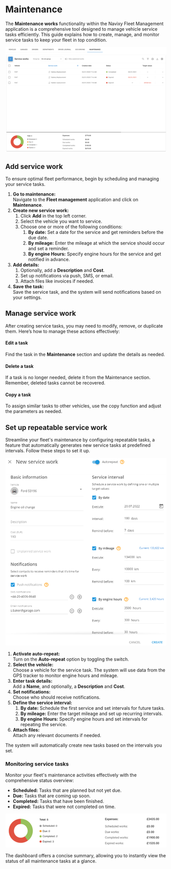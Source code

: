 # Maintenance

The **Maintenance works** functionality within the Navixy Fleet Management application is a comprehensive tool designed to manage vehicle service tasks efficiently. This guide explains how to create, manage, and monitor service tasks to keep your fleet in top condition.

![](../../user-guide/fleet-management/attachments/image-20240814-185130.png)

## Add service work

To ensure optimal fleet performance, begin by scheduling and managing your service tasks.

1. **Go to maintenance:**\
   Navigate to the **Fleet management** application and click on **Maintenance**.
2. **Create new service work:**
   1. Click **Add** in the top left corner.
   2. Select the vehicle you want to service.
   3. Choose one or more of the following conditions:
      1. **By date:** Set a date for the service and get reminders before the due date.
      2. **By mileage:** Enter the mileage at which the service should occur and set a reminder.
      3. **By engine Hours:** Specify engine hours for the service and get notified in advance.
3. **Add details:**
   1. Optionally, add a **Description** and **Cost**.
   2. Set up notifications via push, SMS, or email.
   3. Attach files like invoices if needed.
4. **Save the task:**\
   Save the service task, and the system will send notifications based on your settings.

## Manage service work

After creating service tasks, you may need to modify, remove, or duplicate them. Here’s how to manage these actions effectively:

#### Edit a task

Find the task in the **Maintenance** section and update the details as needed.

#### Delete a task

If a task is no longer needed, delete it from the Maintenance section. Remember, deleted tasks cannot be recovered.

#### Copy a task

To assign similar tasks to other vehicles, use the copy function and adjust the parameters as needed.

## Set up repeatable service work

Streamline your fleet's maintenance by configuring repeatable tasks, a feature that automatically generates new service tasks at predefined intervals. Follow these steps to set it up.

![](../../user-guide/fleet-management/attachments/image-20240814-190748.png)

1. **Activate auto-repeat:**\
   Turn on the **Auto-repeat** option by toggling the switch.
2. **Select the vehicle:**\
   Choose a vehicle for the service task. The system will use data from the GPS tracker to monitor engine hours and mileage.
3. **Enter task details:**\
   Add a **Name**, and optionally, a **Description** and **Cost**.
4. **Set notifications:**\
   Choose who should receive notifications.
5. **Define the service interval:**
   1. **By date:** Schedule the first service and set intervals for future tasks.
   2. **By mileage:** Enter the target mileage and set up recurring intervals.
   3. **By engine Hours:** Specify engine hours and set intervals for repeating the service.
6. **Attach files:**\
   Attach any relevant documents if needed.

The system will automatically create new tasks based on the intervals you set.

### Monitoring service tasks

Monitor your fleet's maintenance activities effectively with the comprehensive status overview:

* **Scheduled:** Tasks that are planned but not yet due.
* **Due:** Tasks that are coming up soon.
* **Completed:** Tasks that have been finished.
* **Expired:** Tasks that were not completed on time.

![](../../user-guide/fleet-management/attachments/image-20240814-191110.png)

The dashboard offers a concise summary, allowing you to instantly view the status of all maintenance tasks at a glance.
